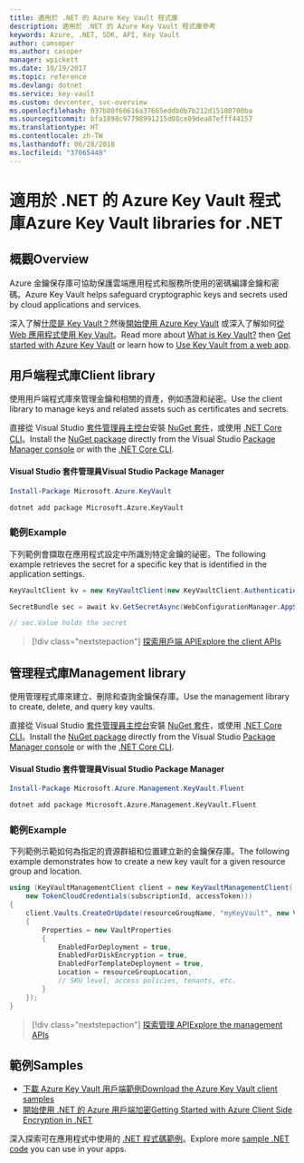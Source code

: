 ```yaml
---
title: 適用於 .NET 的 Azure Key Vault 程式庫
description: 適用於 .NET 的 Azure Key Vault 程式庫參考
keywords: Azure, .NET, SDK, API, Key Vault
author: camsoper
ms.author: casoper
manager: wpickett
ms.date: 10/19/2017
ms.topic: reference
ms.devlang: dotnet
ms.service: key-vault
ms.custom: devcenter, svc-overview
ms.openlocfilehash: 037b80f60616a37665eddb0b7b212d15180700ba
ms.sourcegitcommit: bfa1898c97798991215d08ce89dea87efff44157
ms.translationtype: HT
ms.contentlocale: zh-TW
ms.lasthandoff: 06/28/2018
ms.locfileid: "37065448"
---
```

# <a name="azure-key-vault-libraries-for-net"></a><span data-ttu-id="40b6a-104">適用於 .NET 的 Azure Key Vault 程式庫</span><span class="sxs-lookup"><span data-stu-id="40b6a-104">Azure Key Vault libraries for .NET</span></span>

## <a name="overview"></a><span data-ttu-id="40b6a-105">概觀</span><span class="sxs-lookup"><span data-stu-id="40b6a-105">Overview</span></span>

<span data-ttu-id="40b6a-106">Azure 金鑰保存庫可協助保護雲端應用程式和服務所使用的密碼編譯金鑰和密碼。</span><span class="sxs-lookup"><span data-stu-id="40b6a-106">Azure Key Vault helps safeguard cryptographic keys and secrets used by cloud applications and services.</span></span>

<span data-ttu-id="40b6a-107">深入了解[什麼是 Key Vault？](/azure/key-vault/key-vault-whatis)然後[開始使用 Azure Key Vault](/azure/key-vault/key-vault-get-started) 或深入了解如何[從 Web 應用程式使用 Key Vault](/azure/key-vault/key-vault-use-from-web-application)。</span><span class="sxs-lookup"><span data-stu-id="40b6a-107">Read more about [What is Key Vault?](/azure/key-vault/key-vault-whatis) then [Get started with Azure Key Vault](/azure/key-vault/key-vault-get-started) or learn how to [Use Key Vault from a web app](/azure/key-vault/key-vault-use-from-web-application).</span></span>

## <a name="client-library"></a><span data-ttu-id="40b6a-108">用戶端程式庫</span><span class="sxs-lookup"><span data-stu-id="40b6a-108">Client library</span></span>

<span data-ttu-id="40b6a-109">使用用戶端程式庫來管理金鑰和相關的資產，例如憑證和祕密。</span><span class="sxs-lookup"><span data-stu-id="40b6a-109">Use the client library to manage keys and related assets such as certificates and secrets.</span></span>

<span data-ttu-id="40b6a-110">直接從 Visual Studio [套件管理員主控台][PackageManager]安裝 [NuGet 套件](https://www.nuget.org/packages/Microsoft.Azure.KeyVault)，或使用 [.NET Core CLI][DotNetCLI]。</span><span class="sxs-lookup"><span data-stu-id="40b6a-110">Install the [NuGet package](https://www.nuget.org/packages/Microsoft.Azure.KeyVault) directly from the Visual Studio [Package Manager console][PackageManager] or with the [.NET Core CLI][DotNetCLI].</span></span>

#### <a name="visual-studio-package-manager"></a><span data-ttu-id="40b6a-111">Visual Studio 套件管理員</span><span class="sxs-lookup"><span data-stu-id="40b6a-111">Visual Studio Package Manager</span></span>

```powershell
Install-Package Microsoft.Azure.KeyVault
```

```bash
dotnet add package Microsoft.Azure.KeyVault
```

### <a name="example"></a><span data-ttu-id="40b6a-112">範例</span><span class="sxs-lookup"><span data-stu-id="40b6a-112">Example</span></span>

<span data-ttu-id="40b6a-113">下列範例會擷取在應用程式設定中所識別特定金鑰的祕密。</span><span class="sxs-lookup"><span data-stu-id="40b6a-113">The following example retrieves the secret for a specific key that is identified in the application settings.</span></span>

```csharp
KeyVaultClient kv = new KeyVaultClient(new KeyVaultClient.AuthenticationCallback(securityToken));

SecretBundle sec = await kv.GetSecretAsync(WebConfigurationManager.AppSettings["SecretUri"]);

// sec.Value holds the secret
```

> [!div class="nextstepaction"]
> [<span data-ttu-id="40b6a-114">探索用戶端 API</span><span class="sxs-lookup"><span data-stu-id="40b6a-114">Explore the client APIs</span></span>](/dotnet/api/overview/azure/keyvault/client)

## <a name="management-library"></a><span data-ttu-id="40b6a-115">管理程式庫</span><span class="sxs-lookup"><span data-stu-id="40b6a-115">Management library</span></span>

<span data-ttu-id="40b6a-116">使用管理程式庫來建立、刪除和查詢金鑰保存庫。</span><span class="sxs-lookup"><span data-stu-id="40b6a-116">Use the management library to create, delete, and query key vaults.</span></span>

<span data-ttu-id="40b6a-117">直接從 Visual Studio [套件管理員主控台][PackageManager]安裝 [NuGet 套件](https://www.nuget.org/packages/Microsoft.Azure.Management.KeyVault.Fluent)，或使用 [.NET Core CLI][DotNetCLI]。</span><span class="sxs-lookup"><span data-stu-id="40b6a-117">Install the [NuGet package](https://www.nuget.org/packages/Microsoft.Azure.Management.KeyVault.Fluent) directly from the Visual Studio [Package Manager console][PackageManager] or with the [.NET Core CLI][DotNetCLI].</span></span>

#### <a name="visual-studio-package-manager"></a><span data-ttu-id="40b6a-118">Visual Studio 套件管理員</span><span class="sxs-lookup"><span data-stu-id="40b6a-118">Visual Studio Package Manager</span></span>

```powershell
Install-Package Microsoft.Azure.Management.KeyVault.Fluent
```

```bash
dotnet add package Microsoft.Azure.Management.KeyVault.Fluent
```

### <a name="example"></a><span data-ttu-id="40b6a-119">範例</span><span class="sxs-lookup"><span data-stu-id="40b6a-119">Example</span></span>

<span data-ttu-id="40b6a-120">下列範例示範如何為指定的資源群組和位置建立新的金鑰保存庫。</span><span class="sxs-lookup"><span data-stu-id="40b6a-120">The following example demonstrates how to create a new key vault for a given resource group and location.</span></span>

```csharp
using (KeyVaultManagementClient client = new KeyVaultManagementClient(
    new TokenCloudCredentials(subscriptionId, accessToken)))
{
    client.Vaults.CreateOrUpdate(resourceGroupName, "myKeyVault", new VaultCreateOrUpdateParameters
    {
        Properties = new VaultProperties
        {
            EnabledForDeployment = true,
            EnabledForDiskEncryption = true,
            EnabledForTemplateDeployment = true,
            Location = resourceGroupLocation,
            // SKU level, access policies, tenants, etc.
        }
    });
}
```

> [!div class="nextstepaction"]
> [<span data-ttu-id="40b6a-121">探索管理 API</span><span class="sxs-lookup"><span data-stu-id="40b6a-121">Explore the management APIs</span></span>](/dotnet/api/overview/azure/keyvault/management)

## <a name="samples"></a><span data-ttu-id="40b6a-122">範例</span><span class="sxs-lookup"><span data-stu-id="40b6a-122">Samples</span></span>

* [<span data-ttu-id="40b6a-123">下載 Azure Key Vault 用戶端範例</span><span class="sxs-lookup"><span data-stu-id="40b6a-123">Download the Azure Key Vault client samples</span></span>](https://www.microsoft.com/download/details.aspx?id=45343)
* [<span data-ttu-id="40b6a-124">開始使用 .NET 的 Azure 用戶端加密</span><span class="sxs-lookup"><span data-stu-id="40b6a-124">Getting Started with Azure Client Side Encryption in .NET</span></span>](https://azure.microsoft.com/resources/samples/storage-dotnet-client-side-encryption/)


<span data-ttu-id="40b6a-125">深入探索可在應用程式中使用的 [.NET 程式碼範例](https://azure.microsoft.com/resources/samples/?platform=dotnet)。</span><span class="sxs-lookup"><span data-stu-id="40b6a-125">Explore more [sample .NET code](https://azure.microsoft.com/resources/samples/?platform=dotnet) you can use in your apps.</span></span>

[PackageManager]: https://docs.microsoft.com/nuget/tools/package-manager-console
[DotNetCLI]: https://docs.microsoft.com/dotnet/core/tools/dotnet-add-package
